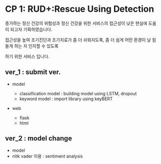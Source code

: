 # CP 1: RUD+:Rescue Using Detection

증가하는 정신 건강의 위험성과 정신 건강을 위한 서비스의 접근성이 낮은 현실에 도움이 되고자 기획하였습니다.

접근성을 높여 조기진단과 조기치료가 좀 더 쉬워지도록, 좀 더 쉽게 어떤 환경이 날 힘들게 하는 지 인지할 수 있도록

하기 위한 서비스 입니다.

## ver_1 : submit ver.
- model 
  - classification model : building model using LSTM, dropout
  - keyword model : import library using keyBERT
 
- web
  - flask
  - html

## ver_2 : model change
 - model
  - nltk vader 이용 : sentiment analysis 
